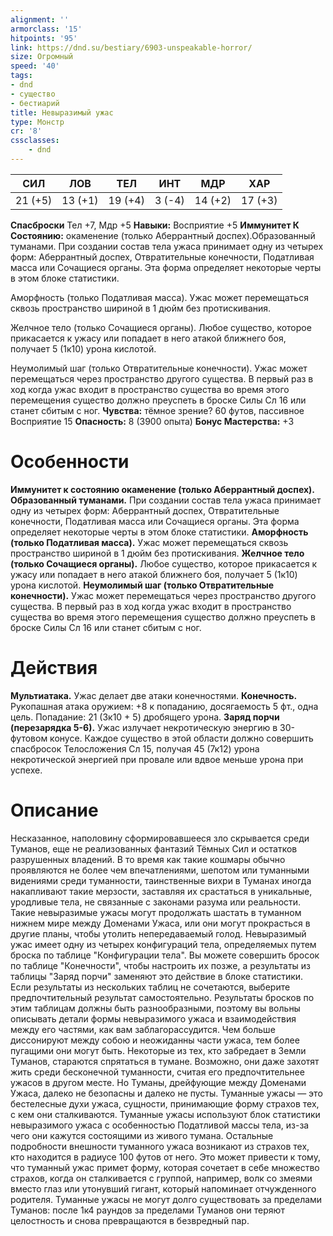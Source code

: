 ```yaml
---
alignment: ''
armorclass: '15'
hitpoints: '95'
link: https://dnd.su/bestiary/6903-unspeakable-horror/
size: Огромный
speed: '40'
tags:
- dnd
- существо
- бестиарий
title: Невыразимый ужас
type: Монстр
cr: '8'
cssclasses:
    - dnd
---
```



| СИЛ | ЛОВ | ТЕЛ | ИНТ | МДР | ХАР |
|---|---|---|---|---|---|
| 21 (+5) | 13 (+1) | 19 (+4) | 3 (-4) | 14 (+2) | 17 (+3) |
**Спасброски** Тел +7, Мдр +5
**Навыки:** Восприятие +5
**Иммунитет К Состоянию:** окаменение (только Аберрантный доспех).Образованный туманами. При создании состав тела ужаса принимает одну из четырех форм: Аберрантный доспех, Отвратительные конечности, Податливая масса или Сочащиеся органы. Эта форма определяет некоторые черты в этом блоке статистики.

Аморфность (только Податливая масса). Ужас может перемещаться сквозь пространство шириной в 1 дюйм без протискивания.

Желчное тело (только Сочащиеся органы). Любое существо, которое прикасается к ужасу или попадает в него атакой ближнего боя, получает 5 (1к10) урона кислотой.

Неумолимый шаг (только Отвратительные конечности). Ужас может перемещаться через пространство другого существа. В первый раз в ход когда ужас входит в пространство существа во время этого перемещения существо должно преуспеть в броске Силы Сл 16 или станет сбитым с ног.
**Чувства:** тёмное зрение? 60 футов, пассивное Восприятие 15
**Опасность:** 8 (3900 опыта)
**Бонус Мастерства:** +3


# Особенности
**Иммунитет к состоянию окаменение (только Аберрантный доспех).** 
**Образованный туманами.** При создании состав тела ужаса принимает одну из четырех форм: Аберрантный доспех, Отвратительные конечности, Податливая масса или Сочащиеся органы. Эта форма определяет некоторые черты в этом блоке статистики.
**Аморфность (только Податливая масса).** Ужас может перемещаться сквозь пространство шириной в 1 дюйм без протискивания.
**Желчное тело (только Сочащиеся органы).** Любое существо, которое прикасается к ужасу или попадает в него атакой ближнего боя, получает 5 (1к10) урона кислотой.
**Неумолимый шаг (только Отвратительные конечности).** Ужас может перемещаться через пространство другого существа. В первый раз в ход когда ужас входит в пространство существа во время этого перемещения существо должно преуспеть в броске Силы Сл 16 или станет сбитым с ног.


# Действия
**Мультиатака.** Ужас делает две атаки конечностями.
**Конечность.** Рукопашная атака оружием: +8 к попаданию, досягаемость 5 фт., одна цель. Попадание: 21 (3к10 + 5) дробящего урона.
**Заряд порчи (перезарядка 5-6).** Ужас излучает некротическую энергию в 30-футовом конусе. Каждое существо в этой области должно совершить спасбросок Телосложения Сл 15, получая 45 (7к12) урона некротической энергией при провале или вдвое меньше урона при успехе.


# Описание
Несказанное, наполовину сформировавшееся зло скрывается среди Туманов, еще не реализованных фантазий Тёмных Сил и остатков разрушенных владений. В то время как такие кошмары обычно проявляются не более чем впечатлениями, шепотом или туманными видениями среди туманности, таинственные вихри в Туманах иногда накапливают такие мерзости, заставляя их срастаться в уникальные, уродливые тела, не связанные с законами разума или реальности. Такие невыразимые ужасы могут продолжать шастать в туманном нижнем мире между Доменами Ужаса, или они могут прокрасться в другие планы, чтобы утолить непередаваемый голод. Невыразимый ужас имеет одну из четырех конфигураций тела, определяемых путем броска по таблице "Конфигурации тела". Вы можете совершить бросок по таблице "Конечности", чтобы настроить их позже, а результаты из таблицы "Заряд порчи" заменяют это действие в блоке статистики. Если результаты из нескольких таблиц не сочетаются, выберите предпочтительный результат самостоятельно. Результаты бросков по этим таблицам должны быть разнообразными, поэтому вы вольны описывать детали формы невыразимого ужаса и взаимодействия между его частями, как вам заблагорассудится. Чем больше диссонируют между собою и неожиданны части ужаса, тем более пугащими они могут быть. Некоторые из тех, кто забредает в Земли Туманов, стараются спрятаться в тумане. Возможно, они даже захотят жить среди бесконечной туманности, считая его предпочтительнее ужасов в другом месте. Но Туманы, дрейфующие между Доменами Ужаса, далеко не безопасны и далеко не пусты. Туманные ужасы — это бестелесные духи ужаса, сущности, принимающие форму страхов тех, с кем они сталкиваются. Туманные ужасы используют блок статистики невыразимого ужаса с особенностью Податливой массы тела, из-за чего они кажутся состоящими из живого тумана. Остальные подробности внешности туманного ужаса возникают из страхов тех, кто находится в радиусе 100 футов от него. Это может привести к тому, что туманный ужас примет форму, которая сочетает в себе множество страхов, когда он сталкивается с группой, например, волк со змеями вместо глаз или утонувший гигант, который напоминает отчужденного родителя. Туманные ужасы не могут долго существовать за пределами Туманов: после 1к4 раундов за пределами Туманов они теряют целостность и снова превращаются в безвредный пар.